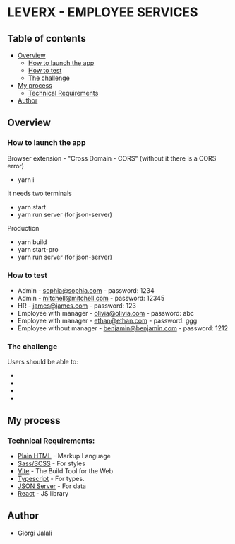 # LEVERX - EMPLOYEE SERVICES

## Table of contents

- [Overview](#overview)
  - [How to launch the app](#how-to-launch-the-app)
  - [How to test](#how-to-test)
  - [The challenge](#the-challenge)
- [My process](#my-process)
  - [Technical Requirements](#technical-requirements)
- [Author](#author)

## Overview

### How to launch the app

Browser extension - "Cross Domain - CORS" (without it there is a CORS error)

- yarn i

It needs two terminals

- yarn start
- yarn run server (for json-server)

Production

- yarn build
- yarn start-pro
- yarn run server (for json-server)


### How to test

- Admin - sophia@sophia.com - password: 1234
- Admin - mitchell@mitchell.com - password: 12345
- HR - james@james.com - password: 123
- Employee with manager - olivia@olivia.com - password: abc
- Employee with manager - ethan@ethan.com - password: ggg
- Employee without manager - benjamin@benjamin.com - password: 1212


### The challenge

Users should be able to:

- 
- 
- 
- 

## My process

### Technical Requirements:

- [Plain HTML](https://developer.mozilla.org/en-US/docs/Web/HTML) - Markup Language
- [Sass/SCSS](https://sass-lang.com/) - For styles
- [Vite](https://vite.dev/) - The Build Tool for the Web
- [Typescript](https://www.typescriptlang.org/) - For types.
- [JSON Server](https://www.npmjs.com/package/json-server) - For data
- [React](https://reactjs.org/) - JS library

## Author

- Giorgi Jalali
